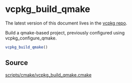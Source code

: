 # vcpkg_build_qmake

The latest version of this document lives in the [vcpkg repo](https://github.com/Microsoft/vcpkg/blob/master/maintainers/vcpkg_build_qmake.md).

Build a qmake-based project, previously configured using vcpkg_configure_qmake.

```cmake
vcpkg_build_qmake()
```

## Source
[scripts/cmake/vcpkg\_build\_qmake.cmake](https://github.com/Microsoft/vcpkg/blob/master/scripts/cmake/vcpkg_build_qmake.cmake)
